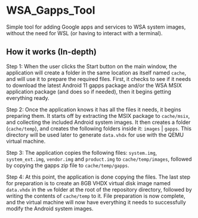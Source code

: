 # WSA_Gapps_Tool

Simple tool for adding Google apps and services to WSA system images, without the need for WSL (or having to interact with a terminal).

## How it works (In-depth)
Step 1: When the user clicks the Start button on the main window, the application will create a folder in the same location as itself named `cache`, and will use it to prepare the required files. First, it checks to see if it needs to download the latest Android 11 gapps package and/or the WSA MSIX application package (and does so if needed), then it begins getting everything ready.

Step 2: Once the application knows it has all the files it needs, it begins preparing them. It starts off by extracting the MSIX package to `cache/msix`, and collecting the included Android system images. It then creates a folder (`cache/temp`), and creates the following folders inside it: `images` | `gapps`. This directory will be used later to generate `data.vhdx` for use with the QEMU virtual machine.

Step 3: The application copies the following files: `system.img`, `system_ext.img`, `vendor.img` and `product.img` to `cache/temp/images`, followed by copying the gapps zip file to `cache/temp/gapps`.

Step 4: At this point, the application is done copying the files. The last step for preparation is to create an 8GB VHDX virtual disk image named `data.vhdx` in the `vm` folder at the root of the repository directory, followed by writing the contents of `cache/temp` to it. File preparation is now complete, and the virtual machine will now have everything it needs to successfully modify the Android system images.
